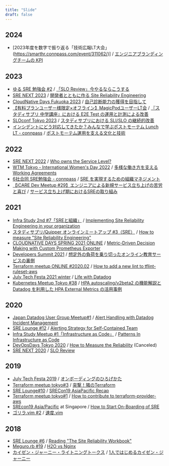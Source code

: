 ```yaml
---
title: "Slide"
draft: false
---
```

## 2024

* [2023年度を数字で振り返る「技術広報LT大会」(https://smarthr.connpass.com/event/311062/)] / [エンジニアブランディングチームの KPI](https://speakerdeck.com/chaspy/kpis-of-engineer-branding-team)

## 2023

* [ゆる SRE 勉強会 #2](https://yuru-sre.connpass.com/event/293783/) / [「SLO Review」今やるならこうする](https://speakerdeck.com/chaspy/if-i-had-to-do-the-slo-review-again)
* [SRE NEXT 2023](https://sre-next.dev/2023/schedule/#jp011) / [開発者とともに作る Site Reliability Engineering](https://speakerdeck.com/chaspy/sreing-with-developers)
* [CloudNative Days Fukuoka 2023](https://event.cloudnativedays.jp/cndf2023) / [自己診断能力の獲得を目指して](https://speakerdeck.com/chaspy/toward-the-acquisition-of-self-diagnostic-skills)
*  [【有料プランユーザー様限定×オフライン】MagicPodユーザーLT会](https://trident-qa.connpass.com/event/283709/) / [『スタディサプリ 中学講座』における E2E Test の運用と計測による改善](https://speakerdeck.com/chaspy/improved-e2e-testing-through-measurement)
* [SLOconf Tokyo 2023](https://connpass.com/event/282120/) / [スタディサプリにおける SLI/SLO の継続的改善](https://speakerdeck.com/chaspy/slo-at-studysapuri)
* [インシデントにどう対応してきたか？みんなで学ぶポストモーテム Lunch LT - connpass](https://findy.connpass.com/event/273197/) / [ポストモーテム運用を支える文化と技術](https://speakerdeck.com/chaspy/culture-and-technology-supporting-postmortem-operations)

## 2022

* [SRE NEXT 2022](https://sre-next.dev/2022/) / [Who owns the Service Level?](https://speakerdeck.com/chaspy/who-owns-the-service-level)
* [WTM Tokyo - International Women's Day 2022](https://wtm-tokyo.connpass.com/event/241705/) / [多様な働き方を支える Working Agreements](https://speakerdeck.com/chaspy/working-agreements-that-support-diverse-work-styles)
* [6社合同 SRE勉強会 - connpass](https://line.connpass.com/event/236497/) / [SRE を実現するための組織マネジメント](https://speakerdeck.com/chaspy/management-to-achieve-sre)
* [【iCARE Dev Meetup #29】エンジニアによる新規サービス立ち上げの苦労と喜び](https://icare.connpass.com/event/234046/) / [サービス立ち上げ期におけるSREの取り組み](https://speakerdeck.com/chaspy/sre-efforts-in-the-service-launch-phase)

## 2021

* [Infra Study 2nd #7「SREと組織」](https://forkwell.connpass.com/event/228038/) / [Implementing Site Reliability Engineering in your organization](https://speakerdeck.com/chaspy/implementing-site-reliability-engineering-in-your-organization)
* [スタディサプリ/Quipper オンラインミートアップ #3（SRE）](https://quipper.connpass.com/event/221184/) / [How to measure "Site Reliability Engineering"](https://speakerdeck.com/chaspy/how-to-measure-site-reliability-engineering)
* [CLOUDNATIVE DAYS SPRING 2021 ONLINE](https://event.cloudnativedays.jp/cndo2021) / [Metric-Driven Decision Making with Custom Prometheus Exporter](https://event.cloudnativedays.jp/cndo2021/talks/681)
* [Developers Summit 2021](https://event.shoeisha.jp/devsumi/20210218) / [想定外の負荷を乗り切ったオンライン教育サービスの裏側](https://event.shoeisha.jp/devsumi/20210218/session/3084/)
* [Terraform meetup ONLINE #2020.02](https://terraform-jp.connpass.com/event/200581/) / [How to add a new lint to tflint-ruleset-aws](https://gist.github.com/chaspy/606b4c30408b4e1bf0322c0f53c1e78b)
* [July Tech Festa 2021 winter](https://techfesta.connpass.com/event/193966/) / [Life with Datadog](https://speakerdeck.com/chaspy/life-with-datadog)
* [Kubernetes Meetup Tokyo #38](https://k8sjp.connpass.com/event/200136/) / [HPA autoscaling/v2beta2 の機能解説と Datadog を利用した HPA External Metrics の活用事例](https://speakerdeck.com/chaspy/v2beta2-and-examples-of-using-hpa-external-metrics-with-datadog)

## 2020
* [Japan Datadog User Group Meetup#1](https://datadog-jp.connpass.com/event/185920/) / [Alert Handling with Datadog Incident Management](https://speakerdeck.com/chaspy/alert-handling-with-datadog-incident-management)
* [SRE Lounge #12](https://sre-lounge.connpass.com/event/175323/) / [Alerting Strategy for Self-Contained Team](https://speakerdeck.com/chaspy/alerting-strategy-for-self-contained-team)
* [Infra Study Meetup #1「Infrastructure as Code」](https://forkwell.connpass.com/event/171560/) / [Patterns In Infrastructure as Code](https://speakerdeck.com/chaspy/patterns-in-infrastructure-as-code)
* [DevOpsDays Tokyo 2020](https://www.devopsdaystokyo.org/) / [How to Measure the Reliability](https://confengine.com/devopsdays-tokyo-2020/proposal/14080/how-to-measure-the-reliability) (Canceled)
* [SRE NEXT 2020](https://sre-next.dev/) / [SLO Review](https://speakerdeck.com/chaspy/slo-review)

## 2019
* [July Tech Festa 2019](https://2019.techfesta.jp/) / [オンボーディングのひろげかた](https://speakerdeck.com/chaspy/how-to-spread-onboarding-culture)
* [Terraform meetup tokyo#3](https://terraform-jp.connpass.com/event/153286/) / [突撃！隣のTerraform](https://speakerdeck.com/chaspy/visit-the-next-terraform)
* [SRE Lounge#10](https://sre-lounge.connpass.com/event/139832/) / [SRECon19 AsiaPacific Recap](https://speakerdeck.com/chaspy/srecon19-asiapacific-recap)
* [Terraform meetup tokyo#1](https://terraform-jp.connpass.com/event/137865/) / [How to contribute to terraform-provider-aws](https://speakerdeck.com/chaspy/how-to-contribute-to-terraform-provider-aws)
* [SREcon19 Asia/Pacific](https://www.usenix.org/conference/srecon19asia) at Singapore / [How to Start On-Boarding of SRE](https://www.usenix.org/conference/srecon19asia/presentation/kondo)
* [ゴリラ.vim #2](https://gorillavim.connpass.com/event/121394/) / [速度.vim](https://speakerdeck.com/chaspy/sokudo-dot-vim)

## 2018
* [SRE Lounge #6](https://sre-lounge.connpass.com/event/108054/) / [Reading "The Site Reliability Workbook"](https://speakerdeck.com/chaspy/reading-the-site-reliability-workbook)
* [Meguro.rb #19](https://megurorb.connpass.com/event/100401/) / [H2O vs Nginx](https://speakerdeck.com/chaspy/h2o-vs-nginx)
* [カイゼン・ジャーニー・ライトニングトークス](https://devlove.doorkeeper.jp/events/75607) / [1人ではじめるカイゼン・ジャーニー](https://speakerdeck.com/chaspy/start-kaizen-journey-by-myself)
